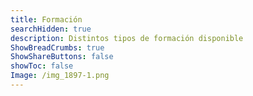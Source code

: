 ```yaml
---
title: Formación
searchHidden: true
description: Distintos tipos de formación disponible
ShowBreadCrumbs: true
ShowShareButtons: false
showToc: false
Image: /img_1897-1.png
---
```

